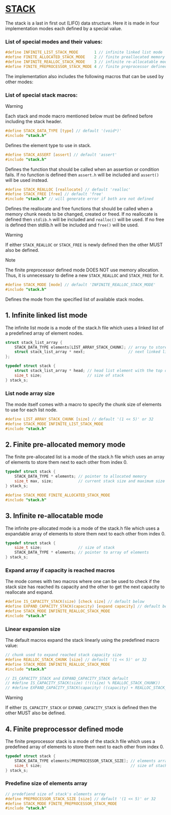 # [STACK](https://en.wikipedia.org/wiki/Stack_(abstract_data_type))

The stack is a last in first out (LIFO) data structure. Here it is made in four implementation modes each defined by a special value.

### List of special modes and their values:

```C
#define INFINITE_LIST_STACK_MODE       1 // infinite linked list mode
#define FINITE_ALLOCATED_STACK_MODE    2 // finite preallocated memory mode
#define INFINITE_REALLOC_STACK_MODE    3 // infinite re-allocatable mode
#define FINITE_PREPROCESSOR_STACK_MODE 4 // finite preprocessor defined mode
```

The implementation also includes the following macros that can be used by other modes:

### List of special stack macros:

> [!WARNING]
> Each stack and mode macro mentioned below must be defined before including the stack header.

```C
#define STACK_DATA_TYPE [type] // default '(void*)'
#include "stack.h"
```
Defines the element type to use in stack.

```C
#define STACK_ASSERT [assert] // default 'assert'
#include "stack.h"
```
Defines the function that should be called when an assertion or condition fails. If no function is defined then ```assert.h``` will be included and ```assert()``` will be used instead.

```C
#define STACK_REALLOC [reallocate] // default 'realloc'
#define STACK_FREE [free] // default 'free'
#include "stack.h" // will generate error if both are not defined
```
Defines the reallocate and free functions that should be called when a memory chunk needs to be changed, created or freed. If no reallocate is defined then ```stdlib.h``` will be included and ```realloc()``` will be used. If no free is defined then stdlib.h will be included and ```free()``` will be used.


> [!WARNING]
> If either ```STACK_REALLOC``` or ```STACK_FREE``` is newly defined then the other MUST also be defined.

> [!NOTE]
> The finite preprocessor defined mode DOES NOT use memory allocation. Thus, it is unnecessary to define a new ```STACK_REALLOC``` and ```STACK_FREE``` for it.

```C
#define STACK_MODE [mode] // default 'INFINITE_REALLOC_STACK_MODE'
#include "stack.h"
```
Defines the mode from the specified list of available stack modes.

## 1. Infinite linked list mode

The infinite list mode is a mode of the stack.h file which uses a linked list of a predefined array of element nodes.

```C
struct stack_list_array {
    STACK_DATA_TYPE elements[LIST_ARRAY_STACK_CHUNK]; // array to store elements
    struct stack_list_array * next;                   // next linked list array
};

typedef struct stack {
    struct stack_list_array * head; // head list element with the top of the stack
    size_t size;                    // size of stack
} stack_s;
```

### List node array size
The mode itself comes with a macro to specify the chunk size of elements to use for each list node.

```C
#define LIST_ARRAY_STACK_CHUNK [size] // default '(1 << 5)' or 32
#define STACK_MODE INFINITE_LIST_STACK_MODE
#include "stack.h"
```

## 2. Finite pre-allocated memory mode

The finite pre-allocated list is a mode of the stack.h file which uses an array of elements to store them next to each other from index 0.

```C
typedef struct stack {
    STACK_DATA_TYPE * elements; // pointer to allocated memory
    size_t max, size;           // current stack size and maximum size
} stack_s;
```

```C
#define STACK_MODE FINITE_ALLOCATED_STACK_MODE
#include "stack.h"
```

## 3. Infinite re-allocatable mode

The infinite pre-allocated mode is a mode of the stack.h file which uses a expandable array of elements to store them next to each other from index 0.

```C
typedef struct stack {
    size_t size;                // size of stack
    STACK_DATA_TYPE * elements; // pointer to array of elements
} stack_s;
```

### Expand array if capacity is reached macros
The mode comes with two macros where one can be used to check if the stack size has reached its capacity and the other to get the next capacity to reallocate and expand.

```C
#define IS_CAPACITY_STACK(size) [check size] // default below
#define EXPAND_CAPACITY_STACK(capacity) [expand capacity] // default below
#define STACK_MODE INFINITE_REALLOC_STACK_MODE
#include "stack.h"
```

### Linear expansion size
The default macros expand the stack linearly using the predefined macro value:
```C
// chunk used to expand reached stack capacity size
#define REALLOC_STACK_CHUNK [size] // default '(1 << 5)' or 32
#define STACK_MODE INFINITE_REALLOC_STACK_MODE
#include "stack.h"

// IS_CAPACITY_STACK and EXPAND_CAPACITY_STACK default
// #define IS_CAPACITY_STACK(size) (!((size) % REALLOC_STACK_CHUNK))
// #define EXPAND_CAPACITY_STACK(capacity) ((capacity) + REALLOC_STACK_CHUNK)
```

> [!WARNING]
> If either ```IS_CAPACITY_STACK``` or ```EXPAND_CAPACITY_STACK``` is defined then the other MUST also be defined.

## 4. Finite preprocessor defined mode

The finite preprocessor stack is a mode of the stack.h file which uses a predefined array of elements to store them next to each other from index 0.

```C
typedef struct stack {
    STACK_DATA_TYPE elements[PREPROCESSOR_STACK_SIZE]; // elements array
    size_t size;                                       // size of stack
} stack_s;
```
### Predefine size of elements array

```C
// predefiend size of stack's elements array
#define PREPROCESSOR_STACK_SIZE [size] // default '(1 << 5)' or 32
#define STACK_MODE FINITE_PREPROCESSOR_STACK_MODE
#include "stack.h"
```
